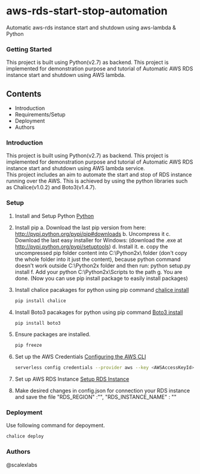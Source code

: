 # aws-rds-start-stop-automation
Automatic aws-rds instance start and shutdown using aws-lambda & Python

### Getting Started
This project is built using Python(v2.7) as backend. This project is implemented for demonstration purpose and tutorial of Automatic AWS RDS instance start and shutdown using AWS lambda. 

## Contents
* Introduction
* Requirements/Setup
* Deployment
* Authors

### Introduction
This project is built using Python(v2.7) as backend. This project is implemented for demonstration purpose and tutorial of Automatic AWS RDS instance start and shutdown using AWS lambda service.  
This project includes an aim to automate the start and stop of RDS instance running over the AWS. This is achieved by using the python libraries such as Chalice(v1.0.2) and Boto3(v1.4.7).

### Setup
1. Install and Setup Python
    [Python](https://www.ics.uci.edu/~pattis/common/handouts/pythoneclipsejava/python.html)

2. Install pip 
    a.  Download the last pip version from here: http://pypi.python.org/pypi/pip#downloads
    b.  Uncompress it
    c.  Download the last easy installer for Windows: (download the .exe at http://pypi.python.org/pypi/setuptools)
    d.  Install it.
    e.  copy the uncompressed pip folder content into C:\Python2x\ folder (don't copy the whole folder into it just     the content), because python command doesn't work outside C:\Python2x folder and then run: 
        python setup.py install
    f.  Add your python C:\Python2x\Scripts to the path
    g.  You are done.
    (Now you can use pip install package to easily install packages)

3.  Install chalice pacakages for python using pip command
    [chalice install](https://chalice.readthedocs.io/en/latest/)
    ```bash
    pip install chalice
    ```

4.  Install Boto3 pacakages for python using pip command
    [Boto3 install](https://boto3.amazonaws.com/v1/documentation/api/latest/index.html)
    ```bash
    pip install boto3
    ```

5. Ensure packages are installed.
    ```bash
    pip freeze
    ```

6. Set up the AWS Credentials
    [Configuring the AWS CLI](https://docs.aws.amazon.com/cli/latest/userguide/cli-chap-getting-started.html)
    ```bash
    serverless config credentials --provider aws --key <AWSAccessKeyId> --secret <AWSSecretKey>
    ```

7. Set up AWS RDS Instance 
    [Setup RDS Instance](https://docs.aws.amazon.com/AmazonRDS/latest/UserGuide/CHAP_Tutorials.WebServerDB.CreateDBInstance.html)


8. Make desired changes in config.json for connection your RDS instance and save the file
    "RDS_REGION" :"<region-name>",
    "RDS_INSTANCE_NAME" : "<instance-name>"



### Deployment
Use following command for depoyment.
```bash
chalice deploy
```
        

### Authors
@scalexlabs
